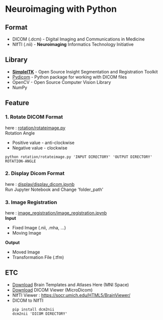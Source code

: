 ﻿# Neuroimaging with Python
 
## Format
- DICOM (.dcm) - Digital Imaging and Communications in Medicine
- NIfTI (.nii) - **Neuroimaging** Informatics Technology Initiative

## Library
- [**SimpleITK**](https://github.com/SimpleITK/SimpleITK) - Open Source Insight Segmentation and Registration Toolkit
- [Pydicom](https://github.com/pydicom/pydicom) - Python package for working with DICOM files 
- OpenCV - Open Source Computer Vision Library
- NumPy

## Feature
### 1. Rotate DICOM Format
here : [rotation/rotateimage.py](https://github.com/Dodant/neuroimaging-with-python/blob/main/rotation/rotateimage.py)   
Rotation Angle
- Positive value - anti-clockwise   
- Negative value - clockwise   
```shell
python rotation/rotateimage.py 'INPUT DIRECTORY' 'OUTPUT DIRECTORY' ROTATION-ANGLE
```   
### 2. Display Dicom Format
here : [display/display_dicom.ipynb](https://github.com/Dodant/neuroimaging-with-python/blob/main/display/display_dicom.ipynb)   
Run Jupyter Notebook and Change 'folder_path'   
### 3. Image Registration
here : [image_registration/image_registration.ipynb](https://github.com/Dodant/neuroimaging-with-python/blob/main/image_registration/image_registration.ipynb)   
**Input**
- Fixed Image (.nii, .mha, ...)
- Moving Image   

**Output**
- Moved Image
- Transformation File (.tfm)   




## ETC
- [Download](http://nist.mni.mcgill.ca/?page_id=714) Brain Templates and Atlases Here (MNI Space)
- [Download](https://www.microdicom.com/downloads.html) DICOM Viewer (MicroDicom)  
- NIfTI Viewer : https://socr.umich.edu/HTML5/BrainViewer/
- DICOM to NIfTI
  ```shell
  pip install dcm2nii
  dcm2nii 'DICOM DIRECTORY'
  ```
